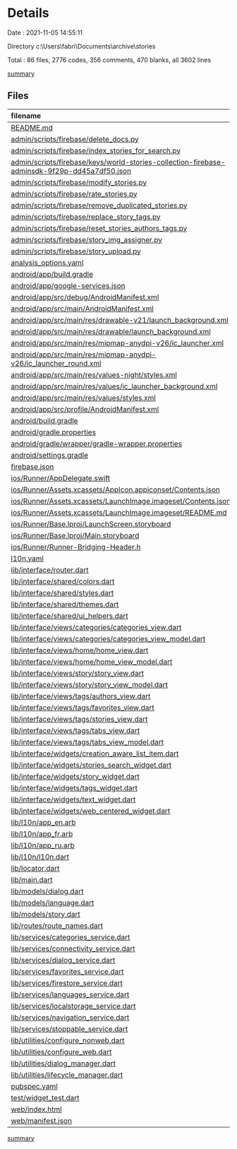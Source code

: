 # Details

Date : 2021-11-05 14:55:11

Directory c:\Users\fabri\Documents\archive\stories

Total : 86 files,  2776 codes, 356 comments, 470 blanks, all 3602 lines

[summary](results.md)

## Files
| filename | language | code | comment | blank | total |
| :--- | :--- | ---: | ---: | ---: | ---: |
| [README.md](/README.md) | Markdown | 1 | 0 | 1 | 2 |
| [admin/scripts/firebase/delete_docs.py](/admin/scripts/firebase/delete_docs.py) | Python | 6 | 10 | 7 | 23 |
| [admin/scripts/firebase/index_stories_for_search.py](/admin/scripts/firebase/index_stories_for_search.py) | Python | 0 | 37 | 12 | 49 |
| [admin/scripts/firebase/keys/world-stories-collection-firebase-adminsdk-9f29p-dd45a7df50.json](/admin/scripts/firebase/keys/world-stories-collection-firebase-adminsdk-9f29p-dd45a7df50.json) | JSON | 12 | 0 | 1 | 13 |
| [admin/scripts/firebase/modify_stories.py](/admin/scripts/firebase/modify_stories.py) | Python | 0 | 21 | 8 | 29 |
| [admin/scripts/firebase/rate_stories.py](/admin/scripts/firebase/rate_stories.py) | Python | 0 | 29 | 10 | 39 |
| [admin/scripts/firebase/remove_duplicated_stories.py](/admin/scripts/firebase/remove_duplicated_stories.py) | Python | 31 | 2 | 11 | 44 |
| [admin/scripts/firebase/replace_story_tags.py](/admin/scripts/firebase/replace_story_tags.py) | Python | 19 | 7 | 8 | 34 |
| [admin/scripts/firebase/reset_stories_authors_tags.py](/admin/scripts/firebase/reset_stories_authors_tags.py) | Python | 39 | 5 | 14 | 58 |
| [admin/scripts/firebase/story_img_assigner.py](/admin/scripts/firebase/story_img_assigner.py) | Python | 0 | 31 | 10 | 41 |
| [admin/scripts/firebase/story_upload.py](/admin/scripts/firebase/story_upload.py) | Python | 0 | 71 | 18 | 89 |
| [analysis_options.yaml](/analysis_options.yaml) | YAML | 3 | 23 | 4 | 30 |
| [android/app/build.gradle](/android/app/build.gradle) | Groovy | 71 | 0 | 15 | 86 |
| [android/app/google-services.json](/android/app/google-services.json) | JSON | 39 | 0 | 0 | 39 |
| [android/app/src/debug/AndroidManifest.xml](/android/app/src/debug/AndroidManifest.xml) | XML | 4 | 3 | 1 | 8 |
| [android/app/src/main/AndroidManifest.xml](/android/app/src/main/AndroidManifest.xml) | XML | 27 | 11 | 4 | 42 |
| [android/app/src/main/res/drawable-v21/launch_background.xml](/android/app/src/main/res/drawable-v21/launch_background.xml) | XML | 4 | 7 | 2 | 13 |
| [android/app/src/main/res/drawable/launch_background.xml](/android/app/src/main/res/drawable/launch_background.xml) | XML | 4 | 7 | 2 | 13 |
| [android/app/src/main/res/mipmap-anydpi-v26/ic_launcher.xml](/android/app/src/main/res/mipmap-anydpi-v26/ic_launcher.xml) | XML | 5 | 0 | 0 | 5 |
| [android/app/src/main/res/mipmap-anydpi-v26/ic_launcher_round.xml](/android/app/src/main/res/mipmap-anydpi-v26/ic_launcher_round.xml) | XML | 5 | 0 | 0 | 5 |
| [android/app/src/main/res/values-night/styles.xml](/android/app/src/main/res/values-night/styles.xml) | XML | 9 | 9 | 1 | 19 |
| [android/app/src/main/res/values/ic_launcher_background.xml](/android/app/src/main/res/values/ic_launcher_background.xml) | XML | 4 | 0 | 0 | 4 |
| [android/app/src/main/res/values/styles.xml](/android/app/src/main/res/values/styles.xml) | XML | 9 | 9 | 1 | 19 |
| [android/app/src/profile/AndroidManifest.xml](/android/app/src/profile/AndroidManifest.xml) | XML | 4 | 3 | 1 | 8 |
| [android/build.gradle](/android/build.gradle) | Groovy | 26 | 0 | 5 | 31 |
| [android/gradle.properties](/android/gradle.properties) | Properties | 3 | 0 | 1 | 4 |
| [android/gradle/wrapper/gradle-wrapper.properties](/android/gradle/wrapper/gradle-wrapper.properties) | Properties | 5 | 1 | 1 | 7 |
| [android/settings.gradle](/android/settings.gradle) | Groovy | 8 | 0 | 4 | 12 |
| [firebase.json](/firebase.json) | JSON | 7 | 4 | 0 | 11 |
| [ios/Runner/AppDelegate.swift](/ios/Runner/AppDelegate.swift) | Swift | 12 | 0 | 2 | 14 |
| [ios/Runner/Assets.xcassets/AppIcon.appiconset/Contents.json](/ios/Runner/Assets.xcassets/AppIcon.appiconset/Contents.json) | JSON | 122 | 0 | 1 | 123 |
| [ios/Runner/Assets.xcassets/LaunchImage.imageset/Contents.json](/ios/Runner/Assets.xcassets/LaunchImage.imageset/Contents.json) | JSON | 23 | 0 | 1 | 24 |
| [ios/Runner/Assets.xcassets/LaunchImage.imageset/README.md](/ios/Runner/Assets.xcassets/LaunchImage.imageset/README.md) | Markdown | 3 | 0 | 2 | 5 |
| [ios/Runner/Base.lproj/LaunchScreen.storyboard](/ios/Runner/Base.lproj/LaunchScreen.storyboard) | XML | 36 | 1 | 1 | 38 |
| [ios/Runner/Base.lproj/Main.storyboard](/ios/Runner/Base.lproj/Main.storyboard) | XML | 25 | 1 | 1 | 27 |
| [ios/Runner/Runner-Bridging-Header.h](/ios/Runner/Runner-Bridging-Header.h) | C++ | 1 | 0 | 1 | 2 |
| [l10n.yaml](/l10n.yaml) | YAML | 3 | 0 | 0 | 3 |
| [lib/interface/router.dart](/lib/interface/router.dart) | Dart | 45 | 0 | 5 | 50 |
| [lib/interface/shared/colors.dart](/lib/interface/shared/colors.dart) | Dart | 9 | 0 | 3 | 12 |
| [lib/interface/shared/styles.dart](/lib/interface/shared/styles.dart) | Dart | 26 | 0 | 6 | 32 |
| [lib/interface/shared/themes.dart](/lib/interface/shared/themes.dart) | Dart | 53 | 0 | 3 | 56 |
| [lib/interface/shared/ui_helpers.dart](/lib/interface/shared/ui_helpers.dart) | Dart | 24 | 1 | 9 | 34 |
| [lib/interface/views/categories/categories_view.dart](/lib/interface/views/categories/categories_view.dart) | Dart | 100 | 0 | 4 | 104 |
| [lib/interface/views/categories/categories_view_model.dart](/lib/interface/views/categories/categories_view_model.dart) | Dart | 50 | 0 | 11 | 61 |
| [lib/interface/views/home/home_view.dart](/lib/interface/views/home/home_view.dart) | Dart | 108 | 0 | 6 | 114 |
| [lib/interface/views/home/home_view_model.dart](/lib/interface/views/home/home_view_model.dart) | Dart | 39 | 1 | 8 | 48 |
| [lib/interface/views/story/story_view.dart](/lib/interface/views/story/story_view.dart) | Dart | 99 | 0 | 3 | 102 |
| [lib/interface/views/story/story_view_model.dart](/lib/interface/views/story/story_view_model.dart) | Dart | 44 | 0 | 8 | 52 |
| [lib/interface/views/tags/authors_view.dart](/lib/interface/views/tags/authors_view.dart) | Dart | 35 | 1 | 6 | 42 |
| [lib/interface/views/tags/favorites_view.dart](/lib/interface/views/tags/favorites_view.dart) | Dart | 32 | 1 | 6 | 39 |
| [lib/interface/views/tags/stories_view.dart](/lib/interface/views/tags/stories_view.dart) | Dart | 68 | 1 | 6 | 75 |
| [lib/interface/views/tags/tabs_view.dart](/lib/interface/views/tags/tabs_view.dart) | Dart | 67 | 0 | 4 | 71 |
| [lib/interface/views/tags/tabs_view_model.dart](/lib/interface/views/tags/tabs_view_model.dart) | Dart | 84 | 0 | 15 | 99 |
| [lib/interface/widgets/creation_aware_list_item.dart](/lib/interface/widgets/creation_aware_list_item.dart) | Dart | 25 | 0 | 5 | 30 |
| [lib/interface/widgets/stories_search_widget.dart](/lib/interface/widgets/stories_search_widget.dart) | Dart | 122 | 0 | 12 | 134 |
| [lib/interface/widgets/story_widget.dart](/lib/interface/widgets/story_widget.dart) | Dart | 105 | 4 | 15 | 124 |
| [lib/interface/widgets/tags_widget.dart](/lib/interface/widgets/tags_widget.dart) | Dart | 75 | 0 | 5 | 80 |
| [lib/interface/widgets/text_widget.dart](/lib/interface/widgets/text_widget.dart) | Dart | 66 | 0 | 8 | 74 |
| [lib/interface/widgets/web_centered_widget.dart](/lib/interface/widgets/web_centered_widget.dart) | Dart | 23 | 1 | 4 | 28 |
| [lib/l10n/app_en.arb](/lib/l10n/app_en.arb) | JSON | 16 | 0 | 0 | 16 |
| [lib/l10n/app_fr.arb](/lib/l10n/app_fr.arb) | JSON | 16 | 0 | 0 | 16 |
| [lib/l10n/app_ru.arb](/lib/l10n/app_ru.arb) | JSON | 16 | 0 | 0 | 16 |
| [lib/l10n/l10n.dart](/lib/l10n/l10n.dart) | Dart | 8 | 5 | 3 | 16 |
| [lib/locator.dart](/lib/locator.dart) | Dart | 21 | 0 | 5 | 26 |
| [lib/main.dart](/lib/main.dart) | Dart | 85 | 4 | 13 | 102 |
| [lib/models/dialog.dart](/lib/models/dialog.dart) | Dart | 22 | 0 | 4 | 26 |
| [lib/models/language.dart](/lib/models/language.dart) | Dart | 19 | 0 | 2 | 21 |
| [lib/models/story.dart](/lib/models/story.dart) | Dart | 39 | 0 | 3 | 42 |
| [lib/routes/route_names.dart](/lib/routes/route_names.dart) | Dart | 3 | 0 | 1 | 4 |
| [lib/services/categories_service.dart](/lib/services/categories_service.dart) | Dart | 62 | 1 | 19 | 82 |
| [lib/services/connectivity_service.dart](/lib/services/connectivity_service.dart) | Dart | 18 | 0 | 6 | 24 |
| [lib/services/dialog_service.dart](/lib/services/dialog_service.dart) | Dart | 42 | 0 | 9 | 51 |
| [lib/services/favorites_service.dart](/lib/services/favorites_service.dart) | Dart | 42 | 0 | 10 | 52 |
| [lib/services/firestore_service.dart](/lib/services/firestore_service.dart) | Dart | 110 | 1 | 25 | 136 |
| [lib/services/languages_service.dart](/lib/services/languages_service.dart) | Dart | 32 | 0 | 8 | 40 |
| [lib/services/localstorage_service.dart](/lib/services/localstorage_service.dart) | Dart | 25 | 0 | 7 | 32 |
| [lib/services/navigation_service.dart](/lib/services/navigation_service.dart) | Dart | 17 | 0 | 6 | 23 |
| [lib/services/stoppable_service.dart](/lib/services/stoppable_service.dart) | Dart | 13 | 0 | 4 | 17 |
| [lib/utilities/configure_nonweb.dart](/lib/utilities/configure_nonweb.dart) | Dart | 2 | 1 | 1 | 4 |
| [lib/utilities/configure_web.dart](/lib/utilities/configure_web.dart) | Dart | 4 | 0 | 1 | 5 |
| [lib/utilities/dialog_manager.dart](/lib/utilities/dialog_manager.dart) | Dart | 76 | 0 | 7 | 83 |
| [lib/utilities/lifecycle_manager.dart](/lib/utilities/lifecycle_manager.dart) | Dart | 54 | 1 | 8 | 63 |
| [pubspec.yaml](/pubspec.yaml) | YAML | 40 | 0 | 9 | 49 |
| [test/widget_test.dart](/test/widget_test.dart) | Dart | 0 | 24 | 7 | 31 |
| [web/index.html](/web/index.html) | HTML | 96 | 17 | 9 | 122 |
| [web/manifest.json](/web/manifest.json) | JSON | 29 | 0 | 0 | 29 |

[summary](results.md)